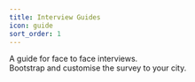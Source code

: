 ```yaml
---
title: Interview Guides
icon: guide
sort_order: 1
---
```


A guide for face to face interviews.<br>
Bootstrap and customise the survey to your city.
